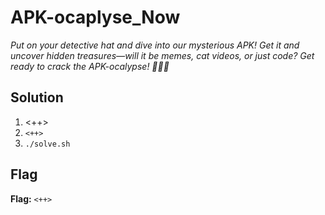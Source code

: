 # APK-ocaplyse_Now
*Put on your detective hat and dive into our mysterious APK! Get it and uncover hidden treasures—will it be memes, cat videos, or just code? Get ready to crack the APK-ocalypse! 🐱‍👤💥*

## Solution
1. <++>
2. `<++>`
3. `./solve.sh`


## Flag
**Flag:** `<++>`
